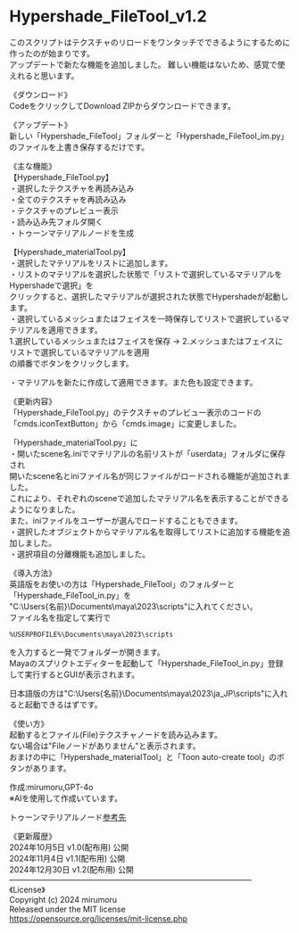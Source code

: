 # Hypershade_FileTool_v1.2  
  
  
このスクリプトはテクスチャのリロードをワンタッチでできるようにするために作ったのが始まりです。  
アップデートで新たな機能を追加しました。
難しい機能はないため、感覚で使えれると思います。
  
  
《ダウンロード》  
CodeをクリックしてDownload ZIPからダウンロードできます。  

《アップデート》  
新しい「Hypershade_FileTool」フォルダーと「Hypershade_FileTool_im.py」のファイルを上書き保存するだけです。  　
  
  
《主な機能》  
【Hypershade_FileTool.py】  
・選択したテクスチャを再読み込み  
・全てのテクスチャを再読み込み  
・テクスチャのプレビュー表示  
・読み込み先フォルダ開く  
・トゥーンマテリアルノードを生成  
  
【Hypershade_materialTool.py】  
・選択したマテリアルをリストに追加します。  
・リストのマテリアルを選択した状態で「リストで選択しているマテリアルをHypershadeで選択」を  
クリックすると、選択したマテリアルが選択された状態でHypershadeが起動します。  
・選択しているメッシュまたはフェイスを一時保存してリストで選択しているマテリアルを適用できます。  
1.選択しているメッシュまたはフェイスを保存 → 2.メッシュまたはフェイスにリストで選択しているマテリアルを適用  
の順番でボタンをクリックします。  

・マテリアルを新たに作成して適用できます。また色も設定できます。  
  
《更新内容》  
「Hypershade_FileTool.py」のテクスチャのプレビュー表示のコードの  
「cmds.iconTextButton」から「cmds.image」に変更しました。  


「Hypershade_materialTool.py」に  
・開いたscene名.iniでマテリアルの名前リストが「userdata」フォルダに保存され  
開いたscene名とiniファイル名が同じファイルがロードされる機能が追加されました。  
これにより、それぞれのsceneで追加したマテリアル名を表示することができるようになりました。  
また、iniファイルをユーザーが選んでロードすることもできます。  
・選択したオブジェクトからマテリアル名を取得してリストに追加する機能を追加しました。  
・選択項目の分離機能も追加しました。  
  
  
《導入方法》  
英語版をお使いの方は「Hypershade_FileTool」のフォルダーと「Hypershade_FileTool_in.py」を  
"C:\Users\{名前}\Documents\maya\2023\scripts"に入れてください。  
ファイル名を指定して実行で
```
%USERPROFILE%\Documents\maya\2023\scripts
```
を入力すると一発でフォルダーが開きます。  
Mayaのスプリクトエディターを起動して「Hypershade_FileTool_in.py」登録して実行するとGUIが表示されます。  
  
日本語版の方は"C:\Users\{名前}\Documents\maya\2023\ja_JP\scripts"に入れると起動できるはずです。  

  
《使い方》  
起動するとファイル(File)テクスチャノードを読み込みます。  
ない場合は"Fileノードがありません"と表示されます。  
おまけの中に「Hypershade_materialTool」と「Toon auto-create tool」のボタンがあります。  
  
作成:mirumoru,GPT-4o  
※AIを使用して作成いています。  
  
トゥーンマテリアルノード[参考先](https://x.com/tajiman_vrc/status/1568527678554406913)  
  
  
《更新履歴》  
2024年10月5日 v1.0(配布用) 公開  
2024年11月4日 v1.1(配布用) 公開  
2024年12月30日 v1.2(配布用) 公開  
―――――――――――――――――――――――――――――――  
《License》  
Copyright (c) 2024 mirumoru  
Released under the MIT license  
https://opensource.org/licenses/mit-license.php  
